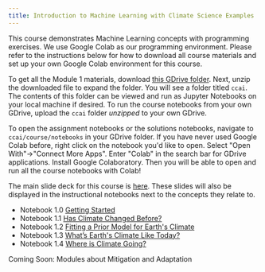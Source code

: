 ```yaml
---
title: Introduction to Machine Learning with Climate Science Examples
---
```


This course demonstrates Machine Learning concepts with programming exercises. We use Google Colab as our programming environment. Please refer to the instructions below for how to download all course materials and set up your own Google Colab environment for this course.

To get all the Module 1 materials, download [this GDrive folder](https://drive.google.com/drive/folders/1VnOTsvSw5Dh4SJNJHtTdV5XhBiuyGXsm?usp=sharing). Next, unzip the downloaded file to expand the folder. You will see a folder titled `ccai`. The contents of this folder can be viewed and run as Jupyter Notebooks on your local machine if desired. To run the course notebooks from your own GDrive, upload the `ccai` folder *unzipped* to your own GDrive.

To open the assignment notebooks or the solutions notebooks, navigate to `ccai/course/notebooks` in your GDrive folder. If you have never used Google Colab before, right click on the notebook you'd like to open. Select "Open With"->"Connect More Apps". Enter "Colab" in the search bar for GDrive applications. Install Google Colaboratory. Then you will be able to open and run all the course notebooks with Colab!

The main slide deck for this course is [here](https://drive.google.com/file/d/1klCOdldfD5CRs-rVaoFgBNhOXJy6wTZ0/view?usp=sharing). These slides will also be displayed in the instructional notebooks next to the concepts they relate to.

* Notebook 1.0 [Getting Started](https://drive.google.com/file/d/1UHI6JEZ5F1ON_MoY66dujC52RuEbNp91/view?usp=sharing)
* Notebook 1.1 [Has Climate Changed Before?](https://drive.google.com/file/d/1htNNzVxR0lmWXGmLufxcQzxL5mb80huh/view?usp=sharing)
* Notebook 1.2 [Fitting a Prior Model for Earth's Climate](https://drive.google.com/file/d/1NSM3A8Kq0GVShetzrY2xmkg6s4wiO7sA/view?usp=sharing)
* Notebook 1.3 [What’s Earth's Climate Like Today?](https://drive.google.com/file/d/1cgdTl7Z2Qq7-LlvLcvGfRl8OSOAYh-I3/view?usp=sharing)
* Notebook 1.4 [Where is Climate Going?](https://drive.google.com/file/d/1Vo1-WYx7MtudFiXIjQtqalFeOkCCS41N/view?usp=sharing)

Coming Soon: Modules about Mitigation and Adaptation
